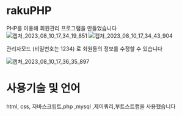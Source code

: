 # rakuPHP
PHP를 이용해 회원관리 프로그램을 만들었습니다 
![캡처_2023_08_10_17_34_19_851](https://github.com/pcw1405/rakuPHP/assets/130324807/22ab218e-2038-466d-a2e7-397795c62a45)
![캡처_2023_08_10_17_34_43_904](https://github.com/pcw1405/rakuPHP/assets/130324807/5ac64e87-3ef3-4f42-b2db-11f17c5c134e)

관리자모드 (비밀번호는 1234) 로 회원들의 정보를 수정할 수 있습니다 

![캡처_2023_08_10_17_36_35_897](https://github.com/pcw1405/rakuPHP/assets/130324807/5b645ea4-bdec-4b5d-86db-a8abaf879003)

# 사용기술 및 언어
html, css, 자바스크립트,php ,mysql ,제이쿼리,부트스트랩을 사용했습니다





